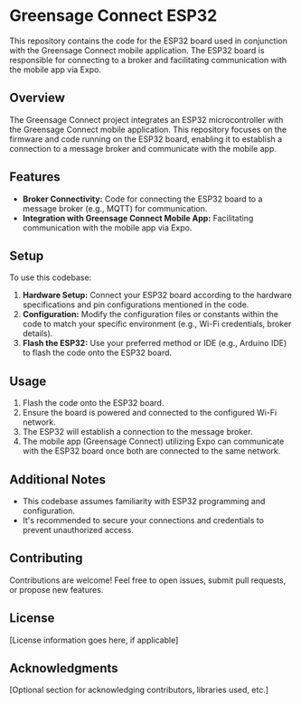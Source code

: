 # Greensage Connect ESP32

This repository contains the code for the ESP32 board used in conjunction with the Greensage Connect mobile application. The ESP32 board is responsible for connecting to a broker and facilitating communication with the mobile app via Expo.

## Overview

The Greensage Connect project integrates an ESP32 microcontroller with the Greensage Connect mobile application. This repository focuses on the firmware and code running on the ESP32 board, enabling it to establish a connection to a message broker and communicate with the mobile app.

## Features

- **Broker Connectivity:** Code for connecting the ESP32 board to a message broker (e.g., MQTT) for communication.
- **Integration with Greensage Connect Mobile App:** Facilitating communication with the mobile app via Expo.

## Setup

To use this codebase:

1. **Hardware Setup:** Connect your ESP32 board according to the hardware specifications and pin configurations mentioned in the code.
2. **Configuration:** Modify the configuration files or constants within the code to match your specific environment (e.g., Wi-Fi credentials, broker details).
3. **Flash the ESP32:** Use your preferred method or IDE (e.g., Arduino IDE) to flash the code onto the ESP32 board.

## Usage

1. Flash the code onto the ESP32 board.
2. Ensure the board is powered and connected to the configured Wi-Fi network.
3. The ESP32 will establish a connection to the message broker.
4. The mobile app (Greensage Connect) utilizing Expo can communicate with the ESP32 board once both are connected to the same network.

## Additional Notes

- This codebase assumes familiarity with ESP32 programming and configuration.
- It's recommended to secure your connections and credentials to prevent unauthorized access.

## Contributing

Contributions are welcome! Feel free to open issues, submit pull requests, or propose new features.

## License

[License information goes here, if applicable]

## Acknowledgments

[Optional section for acknowledging contributors, libraries used, etc.]
